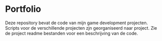 # Portfolio

Deze repository bevat de code van mijn game development projecten. 
Scripts voor de verschillende projecten zjn georganiseerd naar project. 
Zie de project readme bestanden voor een beschrijving van de code.
